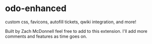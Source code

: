 # odo-enhanced
custom css, favicons, autofill tickets, qwiki integration, and more!

Built by Zach McDonnell feel free to add to this extension. I'll add more comments and features as time goes on.
